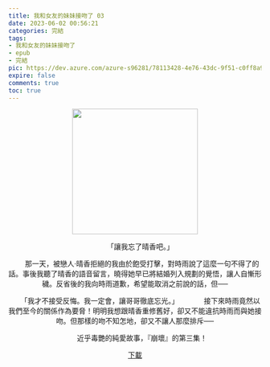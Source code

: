 ```yaml
---
title: 我和女友的妹妹接吻了 03
date: 2023-06-02 00:56:21
categories: 完結
tags:
- 我和女友的妹妹接吻了
- epub
- 完結
pic: https://dev.azure.com/azure-s96281/78113428-4e76-43dc-9f51-c0ff8a913055/_apis/git/repositories/a379171b-de46-4c10-9b0d-00da23959885/items?path=/Epub%20Cover/%E6%88%91%E5%92%8C%E5%A5%B3%E5%8F%8B%E7%9A%84%E5%A6%B9%E5%A6%B9%E6%8E%A5%E5%90%BB%E4%BA%86-03.jpg&versionDescriptor%5BversionOptions%5D=0&versionDescriptor%5BversionType%5D=0&versionDescriptor%5Bversion%5D=main&resolveLfs=true&%24format=octetStream&api-version=5.0
expire: false
comments: true
toc: true
---
```


<div style="text-align:center" class="kratos-post-content">

<img width="250px" src="https://dev.azure.com/azure-s96281/78113428-4e76-43dc-9f51-c0ff8a913055/_apis/git/repositories/a379171b-de46-4c10-9b0d-00da23959885/items?path=/Epub%20Cover/%E6%88%91%E5%92%8C%E5%A5%B3%E5%8F%8B%E7%9A%84%E5%A6%B9%E5%A6%B9%E6%8E%A5%E5%90%BB%E4%BA%86-03.jpg&versionDescriptor%5BversionOptions%5D=0&versionDescriptor%5BversionType%5D=0&versionDescriptor%5Bversion%5D=main&resolveLfs=true&%24format=octetStream&api-version=5.0">

<p>
　　「讓我忘了晴香吧。」
 
　　那一天，被戀人‧晴香拒絕的我由於飽受打擊，對時雨說了這麼一句不得了的話。事後我聽了晴香的語音留言，曉得她早已將結婚列入規劃的覺悟，讓人自慚形穢。反省後的我向時雨道歉，希望能取消之前說的話，但──
 
　　「我才不接受反悔。我一定會，讓哥哥徹底忘光。」
　
　　接下來時雨竟然以我們至今的關係作為要脅！明明我想跟晴香重修舊好，卻又不能違抗時雨而與她接吻。但那樣的吻不知怎地，卻又不讓人那麼排斥──
 
　　近乎毒艷的純愛故事，『崩壞』的第三集！
</p>

<p>
<a href="https://epubdatabase.azurewebsites.net/EBOOKS/EPUB/完結/我和女友的妹妹接吻了。/%E6%88%91%E5%92%8C%E5%A5%B3%E5%8F%8B%E7%9A%84%E5%A6%B9%E5%A6%B9%E6%8E%A5%E5%90%BB%E4%BA%86%2003.epub?download=1">下載</a>
</p>

</div>
